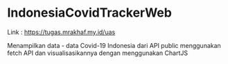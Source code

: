 # IndonesiaCovidTrackerWeb
 
 
 Link : https://tugas.mrakhaf.my.id/uas
 
Menampilkan data - data Covid-19 Indonesia dari API public menggunakan fetch API dan visualisasikannya dengan menggunakan ChartJS
